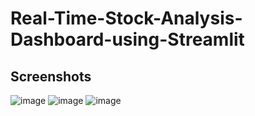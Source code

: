 # Real-Time-Stock-Analysis-Dashboard-using-Streamlit

## Screenshots
![image](https://github.com/user-attachments/assets/56d3b2a5-fc40-42e8-84cf-4622950f7fa6)
![image](https://github.com/user-attachments/assets/517f1fa1-969a-405b-870c-9e6d6ad1cabc)
![image](https://github.com/user-attachments/assets/3f4d635d-50ac-4916-828b-9799fbae3016)

